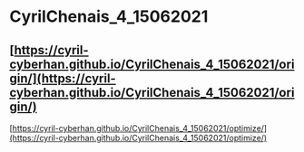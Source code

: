 # CyrilChenais_4_15062021
 [https://cyril-cyberhan.github.io/CyrilChenais_4_15062021/origin/](https://cyril-cyberhan.github.io/CyrilChenais_4_15062021/origin/)
 ---------------------------------
 [https://cyril-cyberhan.github.io/CyrilChenais_4_15062021/optimize/](https://cyril-cyberhan.github.io/CyrilChenais_4_15062021/optimize/)

